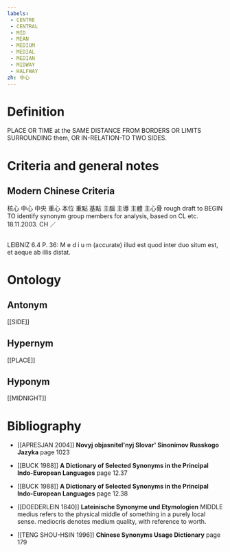 ```yaml
---
labels: 
 - CENTRE
 - CENTRAL
 - MID
 - MEAN
 - MEDIUM
 - MEDIAL
 - MEDIAN
 - MIDWAY
 - HALFWAY
zh: 中心
---
```


# Definition
PLACE OR TIME at the SAME DISTANCE FROM BORDERS OR LIMITS SURROUNDING them, OR IN-RELATION-TO TWO SIDES.
# Criteria and general notes
## Modern Chinese Criteria
核心
中心
中央
重心
本位
重點
基點
主腦
主導
主體
主心骨
rough draft to BEGIN TO identify synonym group members for analysis, based on CL etc. 18.11.2003. CH ／
## 
LEIBNIZ 6.4 P. 36: M e d i u m (accurate) illud est quod inter duo situm est, et aeque ab illis distat.
# Ontology

## Antonym
[[SIDE]]
## Hypernym
[[PLACE]]
## Hyponym
[[MIDNIGHT]]
# Bibliography
- [[APRESJAN 2004]]
**Novyj objasnitel'nyj Slovar' Sinonimov Russkogo Jazyka** page 1023

- [[BUCK 1988]]
**A Dictionary of Selected Synonyms in the Principal Indo-European Languages** page 12.37

- [[BUCK 1988]]
**A Dictionary of Selected Synonyms in the Principal Indo-European Languages** page 12.38

- [[DOEDERLEIN 1840]]
**Lateinische Synonyme und Etymologien** 
MIDDLE 
medius refers to the physical middle of something in a purely local sense.
mediocris denotes medium quality, with reference to worth.
- [[TENG SHOU-HSIN 1996]]
**Chinese Synonyms Usage Dictionary** page 179
